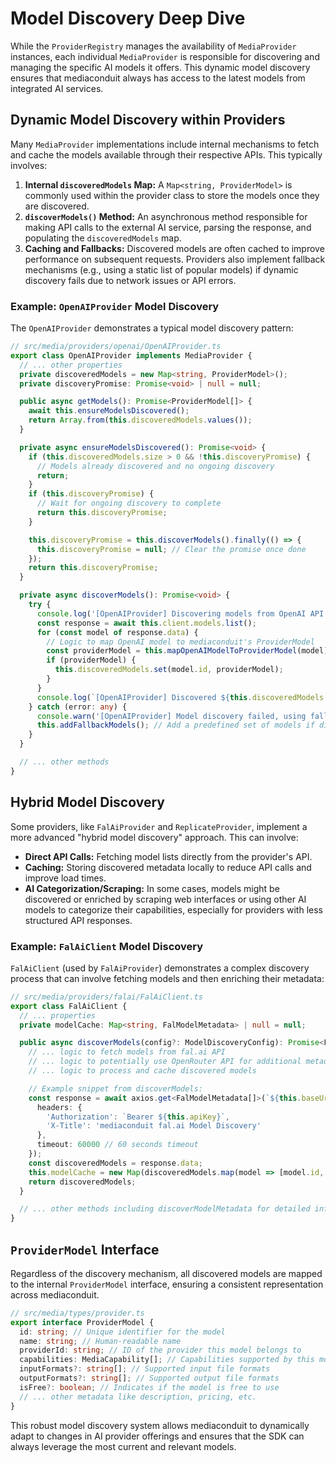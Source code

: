 # Model Discovery Deep Dive

While the `ProviderRegistry` manages the availability of `MediaProvider` instances, each individual `MediaProvider` is responsible for discovering and managing the specific AI models it offers. This dynamic model discovery ensures that mediaconduit always has access to the latest models from integrated AI services.

## Dynamic Model Discovery within Providers

Many `MediaProvider` implementations include internal mechanisms to fetch and cache the models available through their respective APIs. This typically involves:

1.  **Internal `discoveredModels` Map:** A `Map<string, ProviderModel>` is commonly used within the provider class to store the models once they are discovered.
2.  **`discoverModels()` Method:** An asynchronous method responsible for making API calls to the external AI service, parsing the response, and populating the `discoveredModels` map.
3.  **Caching and Fallbacks:** Discovered models are often cached to improve performance on subsequent requests. Providers also implement fallback mechanisms (e.g., using a static list of popular models) if dynamic discovery fails due to network issues or API errors.

### Example: `OpenAIProvider` Model Discovery

The `OpenAIProvider` demonstrates a typical model discovery pattern:

```typescript
// src/media/providers/openai/OpenAIProvider.ts
export class OpenAIProvider implements MediaProvider {
  // ... other properties
  private discoveredModels = new Map<string, ProviderModel>();
  private discoveryPromise: Promise<void> | null = null;

  public async getModels(): Promise<ProviderModel[]> {
    await this.ensureModelsDiscovered();
    return Array.from(this.discoveredModels.values());
  }

  private async ensureModelsDiscovered(): Promise<void> {
    if (this.discoveredModels.size > 0 && !this.discoveryPromise) {
      // Models already discovered and no ongoing discovery
      return;
    }
    if (this.discoveryPromise) {
      // Wait for ongoing discovery to complete
      return this.discoveryPromise;
    }

    this.discoveryPromise = this.discoverModels().finally(() => {
      this.discoveryPromise = null; // Clear the promise once done
    });
    return this.discoveryPromise;
  }

  private async discoverModels(): Promise<void> {
    try {
      console.log('[OpenAIProvider] Discovering models from OpenAI API...');
      const response = await this.client.models.list();
      for (const model of response.data) {
        // Logic to map OpenAI model to mediaconduit's ProviderModel
        const providerModel = this.mapOpenAIModelToProviderModel(model);
        if (providerModel) {
          this.discoveredModels.set(model.id, providerModel);
        }
      }
      console.log(`[OpenAIProvider] Discovered ${this.discoveredModels.size} models`);
    } catch (error: any) {
      console.warn('[OpenAIProvider] Model discovery failed, using fallback models:', error.message);
      this.addFallbackModels(); // Add a predefined set of models if discovery fails
    }
  }

  // ... other methods
}
```

## Hybrid Model Discovery

Some providers, like `FalAiProvider` and `ReplicateProvider`, implement a more advanced "hybrid model discovery" approach. This can involve:

*   **Direct API Calls:** Fetching model lists directly from the provider's API.
*   **Caching:** Storing discovered metadata locally to reduce API calls and improve load times.
*   **AI Categorization/Scraping:** In some cases, models might be discovered or enriched by scraping web interfaces or using other AI models to categorize their capabilities, especially for providers with less structured API responses.

### Example: `FalAiClient` Model Discovery

`FalAiClient` (used by `FalAiProvider`) demonstrates a complex discovery process that can involve fetching models and then enriching their metadata:

```typescript
// src/media/providers/falai/FalAiClient.ts
export class FalAiClient {
  // ... properties
  private modelCache: Map<string, FalModelMetadata> | null = null;

  public async discoverModels(config?: ModelDiscoveryConfig): Promise<FalModelMetadata[]> {
    // ... logic to fetch models from fal.ai API
    // ... logic to potentially use OpenRouter API for additional metadata
    // ... logic to process and cache discovered models

    // Example snippet from discoverModels:
    const response = await axios.get<FalModelMetadata[]>(`${this.baseUrl}/models`, {
      headers: {
        'Authorization': `Bearer ${this.apiKey}`,
        'X-Title': 'mediaconduit fal.ai Model Discovery'
      },
      timeout: 60000 // 60 seconds timeout
    });
    const discoveredModels = response.data;
    this.modelCache = new Map(discoveredModels.map(model => [model.id, model]));
    return discoveredModels;
  }

  // ... other methods including discoverModelMetadata for detailed info
}
```

## `ProviderModel` Interface

Regardless of the discovery mechanism, all discovered models are mapped to the internal `ProviderModel` interface, ensuring a consistent representation across mediaconduit.

```typescript
// src/media/types/provider.ts
export interface ProviderModel {
  id: string; // Unique identifier for the model
  name: string; // Human-readable name
  providerId: string; // ID of the provider this model belongs to
  capabilities: MediaCapability[]; // Capabilities supported by this model (e.g., TEXT_TO_IMAGE, TEXT_TO_VIDEO)
  inputFormats?: string[]; // Supported input file formats
  outputFormats?: string[]; // Supported output file formats
  isFree?: boolean; // Indicates if the model is free to use
  // ... other metadata like description, pricing, etc.
}
```

This robust model discovery system allows mediaconduit to dynamically adapt to changes in AI provider offerings and ensures that the SDK can always leverage the most current and relevant models.

